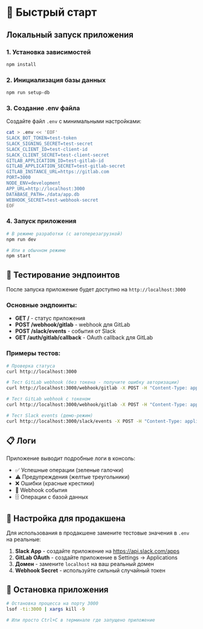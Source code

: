 # 🚀 Быстрый старт

## Локальный запуск приложения

### 1. Установка зависимостей
```bash
npm install
```

### 2. Инициализация базы данных
```bash
npm run setup-db
```

### 3. Создание .env файла
Создайте файл `.env` с минимальными настройками:
```bash
cat > .env << 'EOF'
SLACK_BOT_TOKEN=test-token
SLACK_SIGNING_SECRET=test-secret
SLACK_CLIENT_ID=test-client-id
SLACK_CLIENT_SECRET=test-client-secret
GITLAB_APPLICATION_ID=test-gitlab-id
GITLAB_APPLICATION_SECRET=test-gitlab-secret
GITLAB_INSTANCE_URL=https://gitlab.com
PORT=3000
NODE_ENV=development
APP_URL=http://localhost:3000
DATABASE_PATH=./data/app.db
WEBHOOK_SECRET=test-webhook-secret
EOF
```

### 4. Запуск приложения
```bash
# В режиме разработки (с автоперезагрузкой)
npm run dev

# Или в обычном режиме
npm start
```

## 🧪 Тестирование эндпоинтов

После запуска приложение будет доступно на `http://localhost:3000`

### Основные эндпоинты:

- **GET /** - статус приложения
- **POST /webhook/gitlab** - webhook для GitLab
- **POST /slack/events** - события от Slack
- **GET /auth/gitlab/callback** - OAuth callback для GitLab

### Примеры тестов:

```bash
# Проверка статуса
curl http://localhost:3000

# Тест GitLab webhook (без токена - получите ошибку авторизации)
curl http://localhost:3000/webhook/gitlab -X POST -H "Content-Type: application/json" -d '{"test": "data"}'

# Тест GitLab webhook с токеном
curl http://localhost:3000/webhook/gitlab -X POST -H "Content-Type: application/json" -H "x-gitlab-token: test-webhook-secret" -d '{"test": "data"}'

# Тест Slack events (демо-режим)
curl http://localhost:3000/slack/events -X POST -H "Content-Type: application/json" -d '{"test": "slack"}'
```

## 📋 Логи

Приложение выводит подробные логи в консоль:
- ✅ Успешные операции (зеленые галочки)
- ⚠️  Предупреждения (желтые треугольники)  
- ❌ Ошибки (красные крестики)
- 📨 Webhook события
- 🗄️  Операции с базой данных

## 🔧 Настройка для продакшена

Для использования в продакшене замените тестовые значения в `.env` на реальные:

1. **Slack App** - создайте приложение на https://api.slack.com/apps
2. **GitLab OAuth** - создайте приложение в Settings → Applications
3. **Домен** - замените `localhost` на ваш реальный домен
4. **Webhook Secret** - используйте сильный случайный токен

## 🛑 Остановка приложения

```bash
# Остановка процесса на порту 3000
lsof -ti:3000 | xargs kill -9

# Или просто Ctrl+C в терминале где запущено приложение
```
